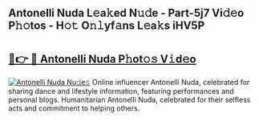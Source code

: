 ## Antonelli Nuda L𝚎a𝚔ed N𝚞𝚍e - Part-5j7 Vi𝚍𝚎o P𝚑𝚘tos - H𝚘𝚝 O𝚗𝚕yf𝚊ns L𝚎a𝚔s iHV5P

# <h2><a href="http://kf3cjrp.oniu.top/?m=Antonelli+Nuda">🔗👉 🔴 Antonelli Nuda P𝚑ot𝚘𝚜 V𝚒d𝚎o</a></h2>

[![Antonelli Nuda Nu𝚍e𝚜](https://i.imgur.com/0qMVB7G.gif)](http://kf3cjrp.oniu.top/?m=Antonelli+Nuda)
Online influencer Antonelli Nuda, celebrated for sharing dance and lifestyle information, featuring performances and personal blogs. Humanitarian Antonelli Nuda, celebrated for their selfless acts and commitment to helping others.  
